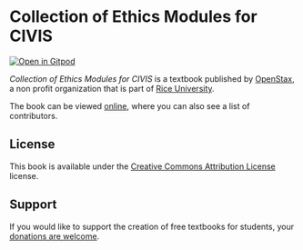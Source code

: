 # Collection of Ethics Modules for CIVIS

[![Open in Gitpod](https://gitpod.io/button/open-in-gitpod.svg)](https://gitpod.io/from-referrer/)

_Collection of Ethics Modules for CIVIS_ is a textbook published by [OpenStax](https://openstax.org/), a non profit organization that is part of [Rice University](https://www.rice.edu/).

The book can be viewed [online](https://github.com/cnx-user-books/cnxbook-collection-of-ethics-modules-for-civis/releases/latest), where you can also see a list of contributors.

## License
This book is available under the [Creative Commons Attribution License](./LICENSE) license.

## Support
If you would like to support the creation of free textbooks for students, your [donations are welcome](https://riceconnect.rice.edu/donation/support-openstax-banner).

